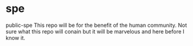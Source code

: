 # spe
public-spe
This repo will be for the benefit of the human community.
Not sure what this repo will conain but it will be marvelous and here before I know it.
